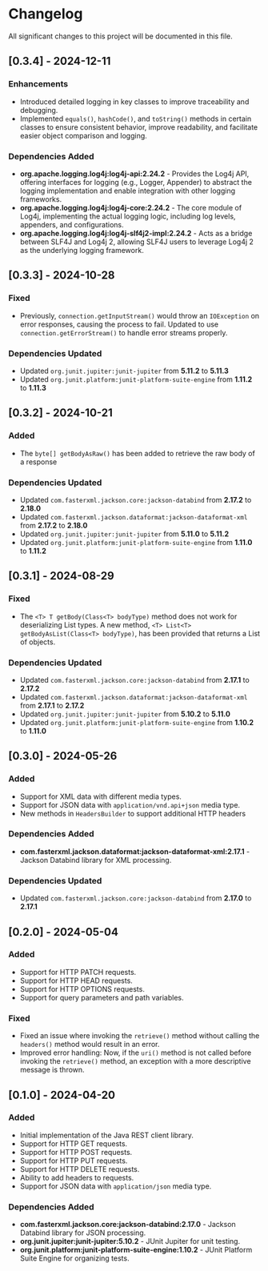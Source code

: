 # Changelog

All significant changes to this project will be documented in this file.

## [0.3.4] - 2024-12-11

### Enhancements
- Introduced detailed logging in key classes to improve traceability and debugging.
- Implemented `equals()`, `hashCode()`, and `toString()` methods in certain classes to ensure consistent behavior, improve readability, and facilitate easier object comparison and logging.

### Dependencies Added
- **org.apache.logging.log4j:log4j-api:2.24.2** - Provides the Log4j API, offering interfaces for logging (e.g., Logger, Appender) to abstract the logging implementation and enable integration with other logging frameworks.
- **org.apache.logging.log4j:log4j-core:2.24.2** - The core module of Log4j, implementing the actual logging logic, including log levels, appenders, and configurations.
- **org.apache.logging.log4j:log4j-slf4j2-impl:2.24.2** - Acts as a bridge between SLF4J and Log4j 2, allowing SLF4J users to leverage Log4j 2 as the underlying logging framework.

## [0.3.3] - 2024-10-28

### Fixed
- Previously, `connection.getInputStream()` would throw an `IOException` on error responses, causing the process to fail. Updated to use `connection.getErrorStream()` to handle error streams properly.

### Dependencies Updated
- Updated `org.junit.jupiter:junit-jupiter` from **5.11.2** to **5.11.3**
- Updated `org.junit.platform:junit-platform-suite-engine` from **1.11.2** to **1.11.3**

## [0.3.2] - 2024-10-21

### Added
- The `byte[] getBodyAsRaw()` has been added to retrieve the raw body of a response

### Dependencies Updated
- Updated `com.fasterxml.jackson.core:jackson-databind` from **2.17.2** to **2.18.0**
- Updated `com.fasterxml.jackson.dataformat:jackson-dataformat-xml` from **2.17.2** to **2.18.0**
- Updated `org.junit.jupiter:junit-jupiter` from **5.11.0** to **5.11.2**
- Updated `org.junit.platform:junit-platform-suite-engine` from **1.11.0** to **1.11.2**

## [0.3.1] - 2024-08-29

### Fixed
- The `<T> T getBody(Class<T> bodyType)` method does not work for deserializing List types. A new method, `<T> List<T> getBodyAsList(Class<T> bodyType)`, has been provided that returns a List of objects.

### Dependencies Updated
- Updated `com.fasterxml.jackson.core:jackson-databind` from **2.17.1** to **2.17.2**
- Updated `com.fasterxml.jackson.dataformat:jackson-dataformat-xml` from **2.17.1** to **2.17.2**
- Updated `org.junit.jupiter:junit-jupiter` from **5.10.2** to **5.11.0**
- Updated `org.junit.platform:junit-platform-suite-engine` from **1.10.2** to **1.11.0**

## [0.3.0] - 2024-05-26

### Added
- Support for XML data with different media types.
- Support for JSON data with `application/vnd.api+json` media type.
- New methods in `HeadersBuilder` to support additional HTTP headers

### Dependencies Added
- **com.fasterxml.jackson.dataformat:jackson-dataformat-xml:2.17.1** - Jackson Databind library for XML processing.

### Dependencies Updated
- Updated `com.fasterxml.jackson.core:jackson-databind` from **2.17.0** to **2.17.1**

## [0.2.0] - 2024-05-04

### Added
- Support for HTTP PATCH requests.
- Support for HTTP HEAD requests.
- Support for HTTP OPTIONS requests.
- Support for query parameters and path variables.

### Fixed
- Fixed an issue where invoking the `retrieve()` method without calling the `headers()` method would result in an error.
- Improved error handling: Now, if the `uri()` method is not called before invoking the `retrieve()` method, an exception with a more descriptive message is thrown.

## [0.1.0] - 2024-04-20

### Added
- Initial implementation of the Java REST client library.
- Support for HTTP GET requests.
- Support for HTTP POST requests.
- Support for HTTP PUT requests.
- Support for HTTP DELETE requests.
- Ability to add headers to requests.
- Support for JSON data with `application/json` media type.

### Dependencies Added
- **com.fasterxml.jackson.core:jackson-databind:2.17.0** - Jackson Databind library for JSON processing.
- **org.junit.jupiter:junit-jupiter:5.10.2** - JUnit Jupiter for unit testing.
- **org.junit.platform:junit-platform-suite-engine:1.10.2** - JUnit Platform Suite Engine for organizing tests.